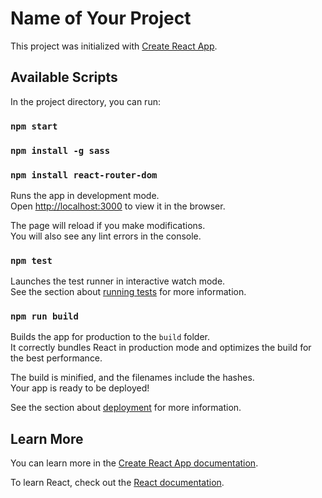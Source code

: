 # Name of Your Project

This project was initialized with [Create React App](https://github.com/facebook/create-react-app).

## Available Scripts

In the project directory, you can run:

### `npm start`
### `npm install -g sass`
### `npm install react-router-dom`

Runs the app in development mode.\
Open [http://localhost:3000](http://localhost:3000) to view it in the browser.

The page will reload if you make modifications.\
You will also see any lint errors in the console.

### `npm test`

Launches the test runner in interactive watch mode.\
See the section about [running tests](https://facebook.github.io/create-react-app/docs/running-tests) for more information.

### `npm run build`

Builds the app for production to the `build` folder.\
It correctly bundles React in production mode and optimizes the build for the best performance.

The build is minified, and the filenames include the hashes.\
Your app is ready to be deployed!

See the section about [deployment](https://facebook.github.io/create-react-app/docs/deployment) for more information.

## Learn More

You can learn more in the [Create React App documentation](https://facebook.github.io/create-react-app/docs/getting-started).

To learn React, check out the [React documentation](https://reactjs.org/).

